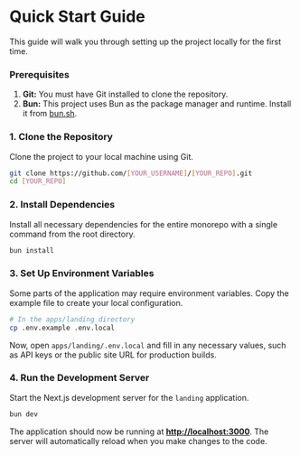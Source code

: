 # Quick Start Guide

This guide will walk you through setting up the project locally for the first time.

### Prerequisites

1.  **Git:** You must have Git installed to clone the repository.
2.  **Bun:** This project uses Bun as the package manager and runtime. Install it from [bun.sh](https://bun.sh/).

### 1. Clone the Repository

Clone the project to your local machine using Git.

```bash
git clone https://github.com/[YOUR_USERNAME]/[YOUR_REPO].git
cd [YOUR_REPO]
```

### 2. Install Dependencies

Install all necessary dependencies for the entire monorepo with a single command from the root directory.

```bash
bun install
```

### 3. Set Up Environment Variables

Some parts of the application may require environment variables. Copy the example file to create your local configuration.

```bash
# In the apps/landing directory
cp .env.example .env.local
```

Now, open `apps/landing/.env.local` and fill in any necessary values, such as API keys or the public site URL for production builds.

### 4. Run the Development Server

Start the Next.js development server for the `landing` application.

```bash
bun dev
```

The application should now be running at **[http://localhost:3000](http://localhost:3000)**. The server will automatically reload when you make changes to the code.